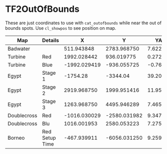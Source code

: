 # TF2OutOfBounds

These are just coordinates to use with `cat_outofbounds` while near the out of bounds spots. Use `cl_showpos` to see position on map.

| Map         | Details        | X            | Y            | YAW       | PITCH       |
| ----------- | -------------- | ------------ | ------------ | --------- | ----------- |
| Badwater    |                | 511.943848   | 2783.968750  | 7.622991  | 89.936729   |
| Turbine     | Red            | 1992.028442  | 936.019775   | 0.272817  | -179.983673 |
| Turbine     | Blue           | -1992.029419 | -936.055725  | -0.768594 | 0.064962    |
| Egypt       | Stage 1        | -1754.28     | -3344.04     | 39.20     | 0.04        |
| Egypt       | Stage 2        | 2919.968750  | 1999.951416  | 11.952104 | 0.053882    |
| Egypt       | Stage 3        | 1263.968750  | 4495.946289  | 7.465197  | 0.074329    |
| Doublecross | Red            | -1016.030029 | -2580.031982 | 9.347898  | 0.041826    |
| Doublecross | Blu            | 1016.001953  | 2580.053223  | 7.275527  | -179.931656 |
| Borneo      | Red Setup Time | -467.939911  | -6056.031250 | 9.259290  | 90.082581   |
